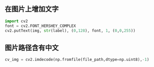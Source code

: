 ## 在图片上增加文字
```python
import cv2
font = cv2.FONT_HERSHEY_COMPLEX
cv2.putText(img, str(label), (0,128), font, 1, (0,0,255))
```

## 图片路径含有中文
```python
cv_img = cv2.imdecode(np.fromfile(file_path,dtype=np.uint8),-1)
```